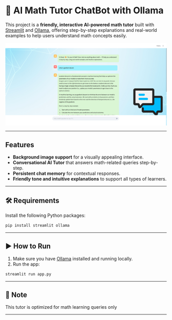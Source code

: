 
# 📐 AI Math Tutor ChatBot with Ollama

This project is a **friendly, interactive AI-powered math tutor** built with [Streamlit](https://streamlit.io/) and [Ollama](https://ollama.ai/), offering step-by-step explanations and real-world examples to help users understand math concepts easily.

![screenshot](result.png) <!-- Replace with an actual screenshot link if deployed -->

---

## Features

- **Background image support** for a visually appealing interface.
- **Conversational AI Tutor** that answers math-related queries step-by-step.
- **Persistent chat memory** for contextual responses.
- **Friendly tone and intuitive explanations** to support all types of learners.


---


## 🛠️ Requirements

Install the following Python packages:

```bash
pip install streamlit ollama
```

---

## ▶️ How to Run

1. Make sure you have [Ollama](https://ollama.ai/) installed and running locally.
2. Run the app:

```bash
streamlit run app.py
```

---

## 🧠 Note

This tutor is optimized for math learning queries only

---


